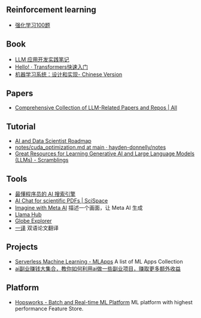 ## Reinforcement learning
- [强化学习100题](https://p100.koki-saitoh.com/zh-CN)

## Book
- [LLM 应用开发实践笔记](https://aitutor.liduos.com/)
- [Hello! · Transformers快速入门](https://transformers.run/)
- [机器学习系统：设计和实现- Chinese Version](https://github.com/openmlsys/openmlsys-zh)

## Papers
- [Comprehensive Collection of LLM-Related Papers and Repos | All](https://potent-twister-29f.notion.site/b0fc32542854456cbde923e0adb48845?v=e2d14d2ef0c848f5a1d5b71f9977d7c5)

## Tutorial
- [AI and Data Scientist Roadmap](https://roadmap.sh/ai-data-scientist)
- [notes/cuda_optimization.md at main · hayden-donnelly/notes](https://github.com/hayden-donnelly/notes/blob/main/cuda_optimization.md)
- [Great Resources for Learning Generative AI and Large Language Models (LLMs) - Scramblings](https://pankajpipada.com/posts/2024-04-15-genai-resources/)

## Tools
- [最懂程序员的 AI 搜索引擎](https://devv.ai/zh)
- [AI Chat for scientific PDFs | SciSpace](https://typeset.io/)
- [Imagine with Meta AI](https://imagine.meta.com/) 描述一个画面，让 Meta AI 生成
- [Llama Hub](https://llamahub.ai/)
- [Globe Explorer](https://explorer.globe.engineer/)
- [一译](https://yiyibooks.cn/) 双语论文翻译

## Projects
- [Serverless Machine Learning - MLApps](https://www.serverless-ml.org/mlapps) A list of ML Apps Collection
- [ai副业赚钱大集合，教你如何利用ai做一些副业项目，赚取更多额外收益](https://github.com/bleedline/aimoneyhunter)

## Platform
- [Hopsworks - Batch and Real-time ML Platform](https://www.hopsworks.ai/) ML platform with highest performance Feature Store.
